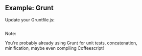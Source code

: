 ##  Example: Grunt

Update your Gruntfile.js:

```js

```



Note:

You're probably already using Grunt for unit tests, concatenation, minification, maybe even compiling Coffeescript!
